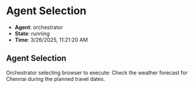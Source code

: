 # Agent Selection

- **Agent**: orchestrator
- **State**: running
- **Time**: 3/26/2025, 11:21:20 AM

## Agent Selection

Orchestrator selecting browser to execute: Check the weather forecast for Chennai during the planned travel dates.

